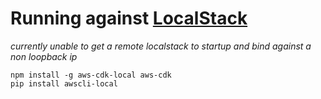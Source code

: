 # Running against [LocalStack](https://github.com/localstack)

_currently unable to get a remote localstack to startup and bind against a non loopback ip_

```shell
npm install -g aws-cdk-local aws-cdk
pip install awscli-local
```
